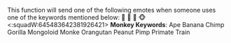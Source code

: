 This function will send one of the following emotes when someone uses one of the keywords mentioned below:
	:monkey:
	:gorilla:
	:orangutan:
	:monkey_face:
	<:squadW:645483642381926421>
**Monkey Keywords**:
	Ape
	Banana
	Chimp
	Gorilla
	Mongoloid
	Monke
	Orangutan
	Peanut
	Pimp
	Primate
	Train
